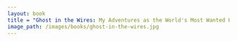 ```yaml
---
layout: book
title = "Ghost in the Wires: My Adventures as the World's Most Wanted Hacker"
image_path: /images/books/ghost-in-the-wires.jpg
---
```

